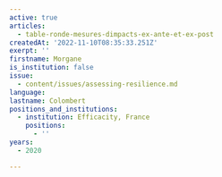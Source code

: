```yaml
---
active: true
articles:
  - table-ronde-mesures-dimpacts-ex-ante-et-ex-post
createdAt: '2022-11-10T08:35:33.251Z'
exerpt: ''
firstname: Morgane
is_institution: false
issue:
  - content/issues/assessing-resilience.md
language:
lastname: Colombert
positions_and_institutions:
  - institution: Efficacity, France
    positions:
      - ''
years:
  - 2020

---
```

